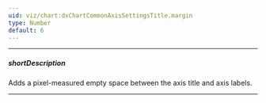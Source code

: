 ```yaml
---
uid: viz/chart:dxChartCommonAxisSettingsTitle.margin
type: Number
default: 6
---
```

---
##### shortDescription
Adds a pixel-measured empty space between the axis title and axis labels.

---
<!--
![DevExtreme HTML5 Charts AxesTitleMargin](/images/ChartJS/AxesTitleMargin.png)
-->